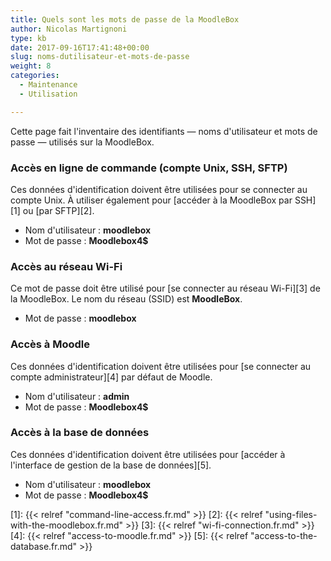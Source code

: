 ```yaml
---
title: Quels sont les mots de passe de la MoodleBox
author: Nicolas Martignoni
type: kb
date: 2017-09-16T17:41:48+00:00
slug: noms-dutilisateur-et-mots-de-passe
weight: 8
categories:
  - Maintenance
  - Utilisation

---
```

Cette page fait l'inventaire des identifiants — noms d'utilisateur et mots de passe — utilisés sur la MoodleBox.

### Accès en ligne de commande (compte Unix, SSH, SFTP)

Ces données d'identification doivent être utilisées pour se connecter au compte Unix. À utiliser également pour [accéder à la MoodleBox par SSH][1] ou [par SFTP][2].

  * Nom d'utilisateur : __moodlebox__
  * Mot de passe : __Moodlebox4$__

### Accès au réseau Wi-Fi

Ce mot de passe doit être utilisé pour [se connecter au réseau Wi-Fi][3] de la MoodleBox. Le nom du réseau (SSID) est __MoodleBox__.

  * Mot de passe : __moodlebox__

### Accès à Moodle

Ces données d'identification doivent être utilisées pour [se connecter au compte administrateur][4] par défaut de Moodle.

  * Nom d'utilisateur : __admin__
  * Mot de passe : __Moodlebox4$__

### Accès à la base de données

Ces données d'identification doivent être utilisées pour [accéder à l'interface de gestion de la base de données][5].

  * Nom d'utilisateur : __moodlebox__
  * Mot de passe : __Moodlebox4$__

 [1]: {{< relref "command-line-access.fr.md" >}}
 [2]: {{< relref "using-files-with-the-moodlebox.fr.md" >}}
 [3]: {{< relref "wi-fi-connection.fr.md" >}}
 [4]: {{< relref "access-to-moodle.fr.md" >}}
 [5]: {{< relref "access-to-the-database.fr.md" >}}
